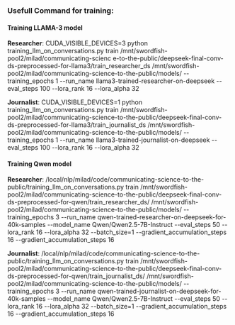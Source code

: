 ### Usefull Command for training:

#### Training LLAMA-3 model

**Researcher**: 
CUDA_VISIBLE_DEVICES=3 python training_llm_on_conversations.py train /mnt/swordfish-pool2/milad/communicating-scienc
e-to-the-public/deepseek-final-conv-ds-preprocessed-for-llama3/train_researcher_ds /mnt/swordfish-pool2/milad/communicating-science-to-the-public/models/ --training_epochs 1 --run_name llama3-trained-researcher-on-deepseek --eval_steps 100 --lora_rank 16 --lora_alpha 32

**Journalist**: 
CUDA_VISIBLE_DEVICES=1 python training_llm_on_conversations.py train /mnt/swordfish-pool2/milad/communicating-science-to-the-public/deepseek-final-conv-ds-preprocessed-for-llama3/train_journalist_ds /mnt/swordfish-pool2/milad/communicating-science-to-the-public/models/ --training_epochs 1 --run_name llama3-trained-journalist-on-deepseek --eval_steps 100 --lora_rank 16 --lora_alpha 32


#### Training Qwen model

**Researcher**:
/local/nlp/milad/code/communicating-science-to-the-public/training_llm_on_conversations.py train /mnt/swordfish-pool2/milad/communicating-science-to-the-public/deepseek-final-conv-ds-preprocessed-for-qwen/train_researcher_ds/ /mnt/swordfish-pool2/milad/communicating-science-to-the-public/models/ --training_epochs 3 --run_name qwen-trained-researcher-on-deepseek-for-40k-samples --model_name Qwen/Qwen2.5-7B-Instruct --eval_steps 50 --lora_rank 16 --lora_alpha 32 --batch_size=1 --gradient_accumulation_steps 16 --gradient_accumulation_steps 16

**Journalist**:
/local/nlp/milad/code/communicating-science-to-the-public/training_llm_on_conversations.py train /mnt/swordfish-pool2/milad/communicating-science-to-the-public/deepseek-final-conv-ds-preprocessed-for-qwen/train_journalist_ds/ /mnt/swordfish-pool2/milad/communicating-science-to-the-public/models/ --training_epochs 3 --run_name qwen-trained-journalist-on-deepseek-for-40k-samples --model_name Qwen/Qwen2.5-7B-Instruct --eval_steps 50 --lora_rank 16 --lora_alpha 32 --batch_size=1 --gradient_accumulation_steps 16 --gradient_accumulation_steps 16
